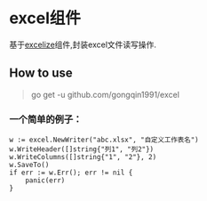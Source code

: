 # excel组件
基于[excelize](https://github.com/xuri/excelize)组件,封装excel文件读写操作.
## How to use
> go get -u github.com/gongqin1991/excel

### 一个简单的例子：
```
w := excel.NewWriter("abc.xlsx", "自定义工作表名")
w.WriteHeader([]string{"列1", "列2"})
w.WriteColumns([]string{"1", "2"}, 2)
w.SaveTo()
if err := w.Err(); err != nil {
    panic(err)
}
```


